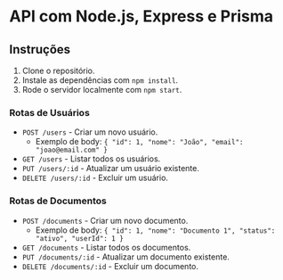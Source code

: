 # API com Node.js, Express e Prisma

## Instruções

1. Clone o repositório.
2. Instale as dependências com `npm install`.
3. Rode o servidor localmente com `npm start`.

### Rotas de Usuários

- `POST /users` - Criar um novo usuário.
  - Exemplo de body: `{ "id": 1, "nome": "João", "email": "joao@email.com" }`
- `GET /users` - Listar todos os usuários.
- `PUT /users/:id` - Atualizar um usuário existente.
- `DELETE /users/:id` - Excluir um usuário.

### Rotas de Documentos

- `POST /documents` - Criar um novo documento.
  - Exemplo de body: `{ "id": 1, "nome": "Documento 1", "status": "ativo", "userId": 1 }`
- `GET /documents` - Listar todos os documentos.
- `PUT /documents/:id` - Atualizar um documento existente.
- `DELETE /documents/:id` - Excluir um documento.
